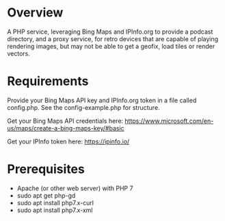 # Overview

A PHP service, leveraging Bing Maps and IPInfo.org to provide a podcast directory, and a proxy service, for retro devices that are capable of playing rendering images, but may not be able to get a geofix, load tiles or render vectors.

# Requirements

Provide your Bing Maps API key and IPInfo.org token in a file called config.php. See the config-example.php for structure.

Get your Bing Maps API credentials here: https://www.microsoft.com/en-us/maps/create-a-bing-maps-key/#basic

Get your IPInfo token here: https://ipinfo.io/

# Prerequisites

* Apache (or other web server) with PHP 7
* sudo apt get php-gd
* sudo apt install php7.x-curl
* sudo apt install php7.x-xml
